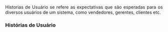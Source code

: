 <p align = "justify">
Historias de Usuário se refere as expectativas que são esperadas para os diversos usuários de um sistema, como vendedores, gerentes, clientes etc.
</p>

### Histórias de Usuário
